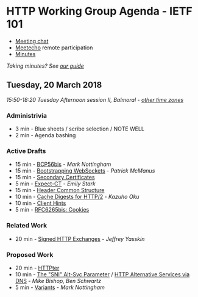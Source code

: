 # HTTP Working Group Agenda - IETF 101

* [Meeting chat](xmpp:httpbis@jabber.ietf.org?join)
* [Meetecho](http://www.meetecho.com/ietf101/httpbis) remote participation
* [Minutes](http://etherpad.tools.ietf.org:9000/p/ietf101httpbis)

*Taking minutes? See [our guide](https://github.com/httpwg/wiki/wiki/TakingMinutes)*


## Tuesday, 20 March 2018

_15:50-18:20	Tuesday Afternoon session II, Balmoral - [other time zones](https://www.timeanddate.com/worldclock/fixedtime.html?msg=HTTP+WG+Meeting&iso=20180320T1550&p1=136&ah=2&am=30)_

### Administrivia

*  3 min - Blue sheets / scribe selection / NOTE WELL
*  2 min - Agenda bashing

### Active Drafts

* 15 min - [BCP56bis](https://tools.ietf.org/html/draft-nottingham-bcp56bis) - *Mark Nottingham*
* 15 min - [Bootstrapping WebSockets](https://tools.ietf.org/html/draft-ietf-httpbis-h2-websockets) - *Patrick McManus*
* 15 min - [Secondary Certificates](https://tools.ietf.org/html/draft-ietf-httpbis-http2-secondary-certs)
*  5 min - [Expect-CT](https://tools.ietf.org/html/draft-ietf-httpbis-expect-ct) - *Emily Stark*
* 15 min - [Header Common Structure](https://tools.ietf.org/html/draft-ietf-httpbis-header-structure)
* 10 min - [Cache Digests for HTTP/2](https://tools.ietf.org/html/draft-ietf-httpbis-cache-digest) - *Kazuho Oku*
* 10 min - [Client Hints](https://tools.ietf.org/html/draft-ietf-httpbis-client-hints)
*  5 min - [RFC6265bis: Cookies](https://tools.ietf.org/html/draft-ietf-httpbis-rfc6265bis)

### Related Work

* 20 min - [Signed HTTP Exchanges](https://tools.ietf.org/html/draft-yasskin-http-origin-signed-responses) - *Jeffrey Yasskin*

### Proposed Work

* 20 min - [HTTPter]()
* 10 min - [The "SNI" Alt-Svc Parameter](https://datatracker.ietf.org/doc/draft-bishop-httpbis-sni-altsvc/) / 
           [HTTP Alternative Services via DNS](https://datatracker.ietf.org/doc/draft-schwartz-httpbis-dns-alt-svc/) - *Mike Bishop, Ben Schwartz*
* 5 min - [Variants](https://mnot.github.io/I-D/variants/) - *Mark Nottingham*


